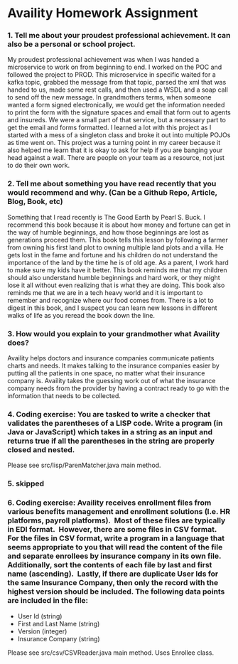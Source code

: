 # Availity Homework Assignment
### 1. Tell me about your proudest professional achievement.  It can also be a personal or school project.
My proudest professional achievement was when I was handed a microservice to work on from beginning to end.  I worked on the POC and followed the project to PROD.  This microservice in specific waited for a kafka topic, grabbed the message from that topic, parsed the xml that was handed to us, made some rest calls, and then used a WSDL and a soap call to send off the new message.  In grandmothers terms, when someone wanted a form signed electronically, we would get the information needed to print the form with the signature spaces and email that form out to agents and insureds.  We were a small part of that service, but a necessary part to get the email and forms formatted.  I learned a lot with this project as I started with a mess of a singleton class and broke it out into multiple POJOs as time went on.  This project was a turning point in my career because it also helped me learn that it is okay to ask for help if you are banging your head against a wall.  There are people on your team as a resource, not just to do their own work.


### 2. Tell me about something you have read recently that you would recommend and why. (Can be a Github Repo, Article, Blog, Book, etc)
Something that I read recently is The Good Earth by Pearl S. Buck.  I recommend this book because it is about how money and fortune can get in the way of humble beginnings, and how those beginnings are lost as generations proceed them.  This book tells this lesson by following a farmer from owning his first land plot to owning multiple land plots and a villa.  He gets lost in the fame and fortune and his children do not understand the importance of the land by the time he is of old age.  As a parent, I work hard to make sure my kids have it better.  This book reminds me that my children should also understand humble beginnings and hard work, or they might lose it all without even realizing that is what they are doing.  This book also reminds me that we are in a tech heavy world and it is important to remember and recognize where our food comes from.  There is a lot to digest in this book, and I suspect you can learn new lessons in different walks of life as you reread the book down the line.

### 3. How would you explain to your grandmother what Availity does?
Availity helps doctors and insurance companies communicate patients charts and needs.  It makes talking to the insurance companies easier by putting all the patients in one space, no matter what their insurance company is.  Availity takes the guessing work out of what the insurance company needs from the provider by having a contract ready to go with the information that needs to be collected.

### 4. Coding exercise: You are tasked to write a checker that validates the parentheses of a LISP code.  Write a program (in Java or JavaScript) which takes in a string as an input and returns true if all the parentheses in the string are properly closed and nested.
Please see src/lisp/ParenMatcher.java main method.

### 5. skipped

### 6. Coding exercise:  Availity receives enrollment files from various benefits management and enrollment solutions (I.e. HR platforms, payroll platforms).  Most of these files are typically in EDI format.  However, there are some files in CSV format.  For the files in CSV format, write a program in a language that seems appropriate to you that will read the content of the file and separate enrollees by insurance company in its own file. Additionally, sort the contents of each file by last and first name (ascending).  Lastly, if there are duplicate User Ids for the same Insurance Company, then only the record with the highest version should be included. The following data points are included in the file:
* User Id (string)
* First and Last Name (string)
* Version (integer)
* Insurance Company (string)

Please see src/csv/CSVReader.java main method. Uses Enrollee class.
